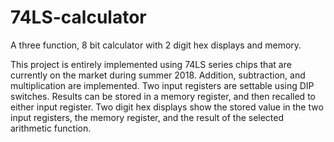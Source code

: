 # 74LS-calculator
A three function, 8 bit calculator with 2 digit hex displays and memory.

This project is entirely implemented using 74LS series chips that are currently on the market during summer 2018. Addition, subtraction, and multiplication are implemented. Two input registers are settable using DIP switches. Results can be stored in a memory register, and then recalled to either input register. Two digit hex displays show the stored value in the two input registers, the memory register, and the result of the selected arithmetic function. 

